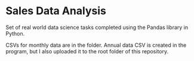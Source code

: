 # Sales Data Analysis
Set of real world data science tasks completed using the Pandas library in Python.

CSVs for monthly data are in the folder. Annual data CSV is created in the program, but I also uploaded it to the root folder of this repository.
